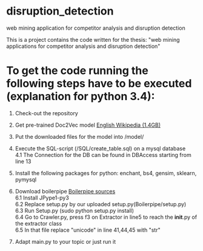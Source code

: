 # disruption_detection
web mining application for competitor analysis and disruption detection

This is a project contains the code written for the thesis: "web mining applications for competitor analysis and disruption detection" 

To get the code running the following steps have to be executed (explanation for python 3.4):
===============================================================

1. Check-out the repository

2. Get pre-trained Doc2Vec model [English Wikipedia (1.4GB)](https://ibm.box.com/s/3f160t4xpuya9an935k84ig465gvymm2)

3. Put the downloaded files for the model into /model/

4. Execute the SQL-script (/SQL/create_table.sql) on a mysql database  
    4.1 The Connection for the DB can be found in DBAccess starting from line 13

5. Install the following packages for python: enchant, bs4, gensim, sklearn, pymysql

6. Download boilerpipe [Boilerpipe sources](https://github.com/misja/python-boilerpipe)  
    6.1 Install JPype1-py3  
    6.2 Replace setup.py by our uploaded setup.py(Boilerpipe/setup.py)  
    6.3 Run Setup.py (sudo python setup.py install)  
    6.4 Go to Crawler.py, press f3 on Extractor in line5 to reach the __init__.py of the extractor class  
    6.5 In that file replace "unicode" in line 41,44,45 with "str"  

7. Adapt main.py to your topic or just run it

